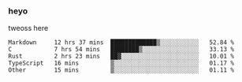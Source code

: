 ### heyo
tweoss here

<!--START_SECTION:waka-->

```text
Markdown     12 hrs 37 mins  █████████████▒░░░░░░░░░░░   52.84 %
C            7 hrs 54 mins   ████████▒░░░░░░░░░░░░░░░░   33.13 %
Rust         2 hrs 23 mins   ██▓░░░░░░░░░░░░░░░░░░░░░░   10.01 %
TypeScript   16 mins         ▒░░░░░░░░░░░░░░░░░░░░░░░░   01.17 %
Other        15 mins         ▒░░░░░░░░░░░░░░░░░░░░░░░░   01.11 %
```

<!--END_SECTION:waka-->

<!--
**Tweoss/tweoss** is a ✨ _special_ ✨ repository because its `README.md` (this file) appears on your GitHub profile.

Here are some ideas to get you started:

- 🔭 I’m currently working on ...
- 🌱 I’m currently learning ...
- 👯 I’m looking to collaborate on ...
- 🤔 I’m looking for help with ...
- 💬 Ask me about ...
- 📫 How to reach me: ...
- 😄 Pronouns: ...
- ⚡ Fun fact: ...
-->
